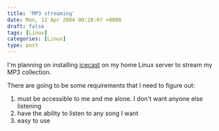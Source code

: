 ```yaml
---
title: 'MP3 streaming'
date: Mon, 12 Apr 2004 00:20:07 +0000
draft: false
tags: [Linux]
categories: [Linux]
type: post
---
```


I'm planning on installing [icecast](http://www.icecast.org/) on my home Linux server to stream my MP3 collection.

There are going to be some requirements that I need to figure out:  
1) must be accessible to me and me alone. I don't want anyone else listening  
2) have the ability to listen to any song I want  
3) easy to use
